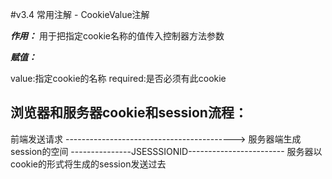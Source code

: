 #v3.4 常用注解 - CookieValue注解

***作用：***
用于把指定cookie名称的值传入控制器方法参数

***赋值：***

value:指定cookie的名称
required:是否必须有此cookie





## 浏览器和服务器cookie和session流程：


前端发送请求  ------------------------------------------>   服务器端生成session的空间
            ---------------JSESSSIONID------------------------  服务器以cookie的形式将生成的session发送过去